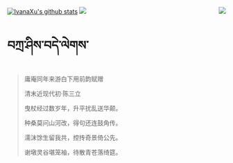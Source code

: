 [![IvanaXu's github stats](https://github-readme-stats.vercel.app/api?username=IvanaXu&show_icons=true&theme=vue-dark)](https://github.com/anuraghazra/github-readme-stats)
<img align="right" src="https://github-readme-stats.vercel.app/api/top-langs/?username=IvanaXu&langs_count=7&theme=graywhite" />
<img src="https://github-readme-stats.vercel.app/api/wakatime?username=IvanaXu&layout=compact&langs_count=6&theme=vue-dark&&custom_title=Programming Times(Jul 29 2021-)" />
# བཀྲ་ཤིས་བདེ་ལེགས་
> 庸庵同年来游白下用前韵赋赠
>
> 清末近现代初·陈三立
>
> 曳杖经过数岁年，升平扰乱送华颠。
> 
> 种桑莫问山河改，得句还连鼓角传。
> 
> 濡沫馀生留我共，控抟奇景倚公先。
> 
> 谢墩灵谷堪笼袖，待散青苍落绮筵。